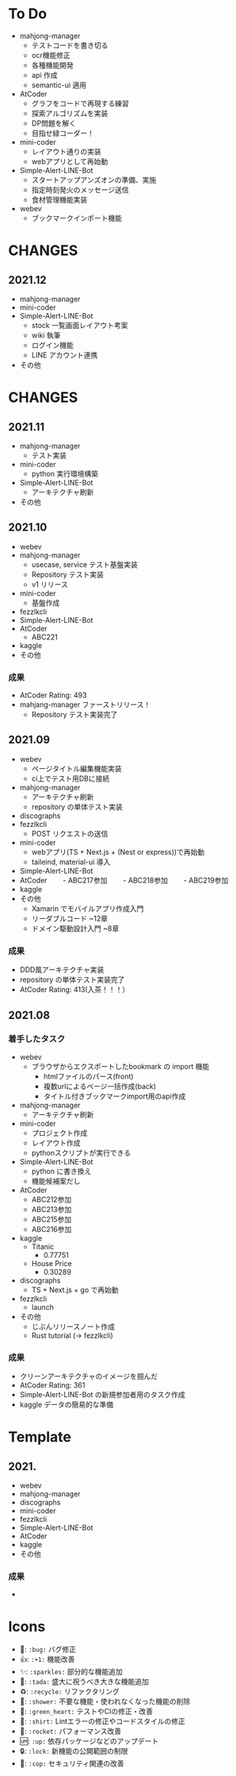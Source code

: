 # To Do
- mahjong-manager
  - テストコードを書き切る
  - ocr機能修正
  - 各種機能開発
  - api 作成
  - semantic-ui 適用
- AtCoder
  - グラフをコードで再現する練習
  - 探索アルゴリズムを実装
  - DP問題を解く
  - 目指せ緑コーダー！
- mini-coder
  - レイアウト通りの実装
  - webアプリとして再始動
- Simple-Alert-LINE-Bot
  - スタートアップアンズオンの準備、実施
  - 指定時刻発火のメッセージ送信
  - 食材管理機能実装
- webev
  - ブックマークインポート機能


# CHANGES
## 2021.12
- mahjong-manager
- mini-coder
- Simple-Alert-LINE-Bot
  - stock 一覧画面レイアウト考案
  - wiki 執筆
  - ログイン機能
  - LINE アカウント連携
- その他
 
# CHANGES
## 2021.11
- mahjong-manager
  - テスト実装
- mini-coder
  - python 実行環境構築
- Simple-Alert-LINE-Bot
  - アーキテクチャ刷新
- その他

## 2021.10
- webev
- mahjong-manager
  - usecase, service テスト基盤実装
  - Repository テスト実装
  - v1 リリース
- mini-coder
  - 基盤作成
- fezzlkcli
- Simple-Alert-LINE-Bot
- AtCoder
  - ABC221
- kaggle
- その他

### 成果
- AtCoder Rating: 493
- mahjang-manager ファーストリリース！
  - Repository テスト実装完了

## 2021.09
- webev
  - ページタイトル編集機能実装
  - ci上でテスト用DBに接続
- mahjong-manager
  - アーキテクチャ刷新
  - repository の単体テスト実装
- discographs
- fezzlkcli
  - POST リクエストの送信
- mini-coder
  - webアプリ(TS + Next.js + (Nest or express))で再始動
  - taileind, material-ui 導入
- Simple-Alert-LINE-Bot
- AtCoder
　　- ABC217参加
　　- ABC218参加
　　- ABC219参加
- kaggle
- その他
  - Xamarin でモバイルアプリ作成入門
  - リーダブルコード ~12章
  - ドメイン駆動設計入門 ~8章

### 成果
- DDD風アーキテクチャ実装
- repository の単体テスト実装完了
- AtCoder Rating: 413(入茶！！！）

## 2021.08
### 着手したタスク
- webev
  - ブラウザからエクスポートしたbookmark の import 機能
    - htmlファイルのパース(front)
    - 複数urlによるページ一括作成(back)
    - タイトル付きブックマークimport用のapi作成
- mahjong-manager
  - アーキテクチャ刷新
- mini-coder
  - プロジェクト作成
  - レイアウト作成
  - pythonスクリプトが実行できる
- Simple-Alert-LINE-Bot
  - python に書き換え
  - 機能候補案だし
- AtCoder
  - ABC212参加
  - ABC213参加
  - ABC215参加
  - ABC216参加
- kaggle
  - Titanic
    - 0.77751
  - House Price
    - 0.30289
- discographs
  - TS + Next.js + go で再始動
- fezzlkcli
  - launch
- その他
  - じぶんリリースノート作成
  - Rust tutorial (-> fezzlkcli)

### 成果
- クリーンアーキテクチャのイメージを掴んだ
- AtCoder Rating: 361
- Simple-Alert-LINE-Bot の新規参加者用のタスク作成
- kaggle データの簡易的な準備

# Template
## 2021.
- webev
- mahjong-manager
- discographs
- mini-coder
- fezzlkcli
- Simple-Alert-LINE-Bot
- AtCoder
- kaggle
- その他

### 成果
- 


# Icons
- :bug:: `:bug:` バグ修正
- :+1:: `:+1:` 機能改善
- :sparkles:: `:sparkles:` 部分的な機能追加
- :tada:: `:tada:` 盛大に祝うべき大きな機能追加
- :recycle:: `:recycle:` リファクタリング
- :shower:: `:shower:` 不要な機能・使われなくなった機能の削除
- :green_heart:: `:green_heart:` テストやCIの修正・改善
- :shirt:: `:shirt:` Lintエラーの修正やコードスタイルの修正
- :rocket:: `:rocket:` パフォーマンス改善
- :up:: `:up:`  依存パッケージなどのアップデート
- :lock:: `:lock:`  新機能の公開範囲の制限
- :cop:: `:cop:` セキュリティ関連の改善
